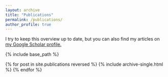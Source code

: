 ```yaml
---
layout: archive
title: "Publications"
permalink: /publications/
author_profile: true
---
```


I try to keep this overview up to date, but you can also find my articles on <u><a href="{{author.googlescholar}}">my Google Scholar profile</a>.</u>

{% include base_path %}

{% for post in site.publications reversed %}
  {% include archive-single.html %}
{% endfor %}
